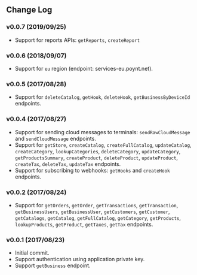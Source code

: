 ## Change Log

### v0.0.7 (2019/09/25)
- Support for reports APIs: `getReports`, `createReport`

### v0.0.6 (2018/09/07)
- Support for `eu` region (endpoint: services-eu.poynt.net).

### v0.0.5 (2017/08/28)
- Support for `deleteCatalog`, `getHook`, `deleteHook`, `getBusinessByDeviceId` endpoints.

### v0.0.4 (2017/08/27)
- Support for sending cloud messages to terminals: `sendRawCloudMessage` and `sendCloudMessage` endpoints.
- Support for `getStore`, `createCatalog`, `createFullCatalog`, `updateCatalog`, `createCategory`, `lookupCategories`, `deleteCategory`, `updateCategory`, `getProductsSummary`, `createProduct`, `deleteProduct`, `updateProduct`, `createTax`, `deleteTax`, `updateTax` endpoints.
- Support for subscribing to webhooks: `getHooks` and `createHook` endpoints.

### v0.0.2 (2017/08/24)
- Support for `getOrders`, `getOrder`, `getTransactions`, `getTransaction`, `getBusinessUsers`, `getBusinessUser`, `getCustomers`, `getCustomer`, `getCatalogs`, `getCatalog`, `getFullCatalog`, `getCategory`, `getProducts`, `lookupProducts`, `getProduct`, `getTaxes`, `getTax` endpoints.

### v0.0.1 (2017/08/23)
- Initial commit.
- Support authentication using application private key.
- Support `getBusiness` endpoint.
